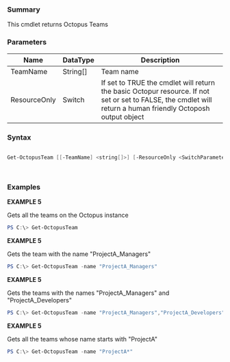 ﻿### Summary
This cmdlet returns Octopus Teams
### Parameters
| Name | DataType          | Description |
| ------------- | ----------- | ----------- |
| TeamName | String[] |  Team name     |
| ResourceOnly | Switch |  If set to TRUE the cmdlet will return the basic Octopur resource. If not set or set to FALSE, the cmdlet will return a human friendly Octoposh  output object     |

### Syntax
``` powershell

Get-OctopusTeam [[-TeamName] <string[]>] [-ResourceOnly <SwitchParameter>] [<CommonParameters>]




``` 

### Examples
**EXAMPLE 5**

Gets all the teams on the Octopus instance

 ``` powershell 
 PS C:\> Get-OctopusTeam
 ``` 

**EXAMPLE 5**

Gets the team with the name "ProjectA_Managers"

 ``` powershell 
 PS C:\> Get-OctopusTeam -name "ProjectA_Managers"
 ``` 

**EXAMPLE 5**

Gets the teams with the names "ProjectA_Managers" and "ProjectA_Developers"

 ``` powershell 
 PS C:\> Get-OctopusTeam -name "ProjectA_Managers","ProjectA_Developers"
 ``` 

**EXAMPLE 5**

Gets all the teams whose name starts with "ProjectA"

 ``` powershell 
 PS C:\> Get-OctopusTeam -name "ProjectA*"
 ``` 

